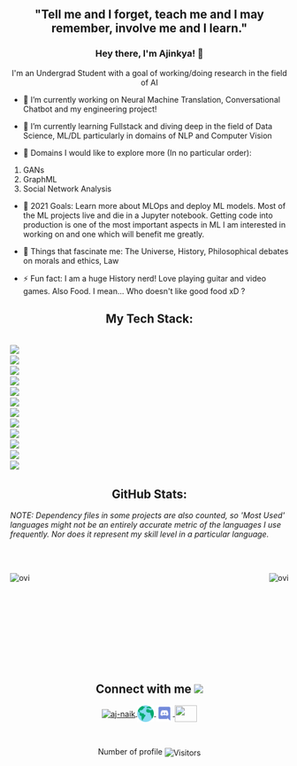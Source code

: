 <h2 align="center">"Tell me and I forget, teach me and I may remember, involve me and I learn."</h2>
<h3 align="center" style="border-bottom : none">Hey there, I'm Ajinkya! 👋</h3>
<p align="center">I'm an Undergrad Student with a goal of working/doing research in the field of AI</p>
<!--
**aj-naik/aj-naik** is a ✨ _special_ ✨ repository because its `README.md` (this file) appears on your GitHub profile.-->

- 🔭 I’m currently working on Neural Machine Translation, Conversational Chatbot and my engineering project!

- 🌱 I’m currently learning Fullstack and diving deep in the field of Data Science, ML/DL particularly in domains of NLP and Computer Vision

- 👯 Domains I would like to explore more (In no particular order): 
1. GANs
2. GraphML
3. Social Network Analysis

- 🥅 2021 Goals: Learn more about MLOps and deploy ML models. Most of the ML projects live and die in a Jupyter notebook. Getting code into production is one of the most important aspects in ML I am interested in working on and one which will benefit me greatly.

- 💬 Things that fascinate me: The Universe, History, Philosophical debates on morals and ethics, Law

- ⚡ Fun fact: I am a huge History nerd! Love playing guitar and video games. Also Food. I mean... Who doesn't like good food xD ?

<h2 align="center">My Tech Stack:</h2>

<code> <img height="50" src="https://github.com/uannabi/-/blob/master/resource/git.svg"></code>
<code> <img height="50" src="https://github.com/uannabi/-/blob/master/resource/python-icon.svg"></code>
<code> <img height="50" src="https://www.vectorlogo.zone/logos/java/java-ar21.svg"></code>
<code> <img height="50" src="https://www.vectorlogo.zone/logos/jupyter/jupyter-ar21.svg"></code>
<code> <img height="50" src="https://www.vectorlogo.zone/logos/w3_html5/w3_html5-ar21.svg"></code>
<code> <img height="50" src="https://img.icons8.com/color/240/000000/css3.png"></code>
<code> <img height="50" src="https://img.icons8.com/color/240/000000/javascript.png"></code>
<code> <img height="50" src="https://www.vectorlogo.zone/logos/heroku/heroku-ar21.svg"></code>
<code> <img height="50" src="https://img.icons8.com/color/96/000000/ubuntu--v1.png"></code> 
<code> <img height="50" src="https://img.icons8.com/color/240/000000/react-native.png"></code> 
<code> <img height="50" src="https://www.vectorlogo.zone/logos/tensorflow/tensorflow-ar21.svg"></code>
<code> <img height="50" src="https://www.vectorlogo.zone/logos/pytorch/pytorch-ar21.svg"></code>


<h2 align="center">GitHub Stats:</h2>

_NOTE: Dependency files in some projects are also counted, so 'Most Used' languages might not be an entirely accurate metric of the languages I use frequently. Nor does it represent my skill level in a particular language._

<br><br>
<p><img align="right" src="https://github-readme-stats.vercel.app/api/top-langs?username=aj-naik&show_icons=true&locale=en&layout=compact&theme=chartreuse-dark&langs_count=6" alt="ovi" /></p>
<p>&nbsp;<img align="left" src="https://github-readme-stats.vercel.app/api?username=aj-naik&hide=issues&show_icons=true&count_private=true&include_all_commits=true&locale=en&theme=chartreuse-dark" alt="ovi" width="410" /></p>
<br><br><br><br><br><br><br><br>

<h2 align="center">Connect with me <img src="https://media.giphy.com/media/LnQjpWaON8nhr21vNW/giphy.gif" height="32"></h2>

<p align = "center">
<a href="https://www.linkedin.com/in/ajinkya-naik-797144173/" target="blank"><img align="center" src="https://image.flaticon.com/icons/png/128/174/174857.png" alt="aj-naik" height="30" width="40"/> </a>  
<a href="https://github.com" target="blank"><img align="center" src="./SocialLogo/Web.png" alt="aj-naik" height="30" width="30"/> </a>  
<a href="https://discord.com/users/a2j0#9852" target="blank"><img align="center" src="./SocialLogo/Discord-Logo-Color.png" alt="aj-naik" height="30" width="30"/> </a> 
<a href = "mailto: ajinkyanaik13@gmail.com"><img align="center" src="https://seeklogo.com/images/G/gmail-new-2020-logo-32DBE11BB4-seeklogo.com.png" height="30" width="40" /> </a>
</p>

<br>                       
<p align=center>Number of profile <img align=center  src="https://visitor-badge.laobi.icu/badge?page_id=aj-naik.aj-naik" alt="Visitors"> </p>                 
